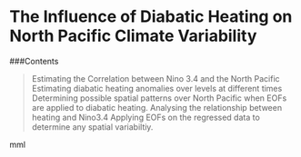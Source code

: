 # The Influence of Diabatic Heating on North Pacific Climate Variability

###Contents
> Estimating the Correlation between Nino 3.4 and the North Pacific
> Estimating diabatic heating anomalies over levels at different times
> Determining possible spatial patterns over North Pacific when EOFs are applied to diabatic heating.
> Analysing the relationship between heating and Nino3.4
> Applying EOFs on the regressed data to determine any spatial variabiltiy. 

mml
